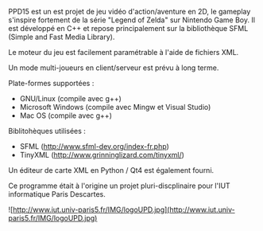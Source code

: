 PPD15 est un est projet de jeu vidéo d'action/aventure en 2D, le gameplay s'inspire fortement de la série "Legend of Zelda" sur Nintendo Game Boy.
Il est développé en C++ et repose principalement sur la bibliothèque SFML (Simple and Fast Media Library).

Le moteur du jeu est facilement paramétrable à l'aide de fichiers XML.

Un mode multi-joueurs en client/serveur est prévu à long terme.

Plate-formes supportées :
  * GNU/Linux (compile avec g++)
  * Microsoft Windows (compile avec Mingw et Visual Studio)
  * Mac OS (compile avec g++)

Biblitohèques utilisées :
  * SFML (http://www.sfml-dev.org/index-fr.php)
  * TinyXML (http://www.grinninglizard.com/tinyxml/)

Un éditeur de carte XML en Python / Qt4 est également fourni.


Ce programme était à l'origine un projet pluri-discplinaire pour l'IUT informatique Paris Descartes.

![http://www.iut.univ-paris5.fr/IMG/logoUPD.jpg](http://www.iut.univ-paris5.fr/IMG/logoUPD.jpg)